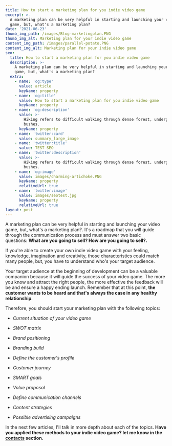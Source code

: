 ```yaml
---
title: How to start a marketing plan for you indie video game
excerpt: >-
  A marketing plan can be very helpful in starting and launching your video
  game, but, what's a marketing plan?
date: '2021-06-23'
thumb_img_path: /images/Blog-marketingplan.PNG
thumb_img_alt: Marketing plan for your indie video game
content_img_path: /images/parallel-potato.PNG
content_img_alt: Marketing plan for your indie video game
seo:
  title: How to start a marketing plan for you indie video game
  description: >-
    A marketing plan can be very helpful in starting and launching your video
    game, but, what's a marketing plan?
  extra:
    - name: 'og:type'
      value: article
      keyName: property
    - name: 'og:title'
      value: How to start a marketing plan for you indie video game
      keyName: property
    - name: 'og:description'
      value: >-
        Hiking refers to difficult walking through dense forest, undergrowth, or
        bushes.
      keyName: property
    - name: 'twitter:card'
      value: summary_large_image
    - name: 'twitter:title'
      value: TEST SEO
    - name: 'twitter:description'
      value: >-
        Hiking refers to difficult walking through dense forest, undergrowth, or
        bushes.
    - name: 'og:image'
      value: images/charming-artichoke.PNG
      keyName: property
      relativeUrl: true
    - name: 'twitter:image'
      value: images/seotest.jpg
      keyName: property
      relativeUrl: true
layout: post
---
```

A marketing plan can be very helpful in starting and launching your video game, but, what's a marketing plan?. It's a roadmap that you will guide through the communication process and must answer two basic questions: **What are you going to sell? How are you going to sell?.**

If you're able to create your own indie video game with your feeling, knowledge, imagination and creativity, those characteristics could match many people, but, you have to understand who's your target audience.

Your target audience at the beginning of development can be a valuable companion because it will guide the success of your video game. The more you know and attract the right people, the more effective the feedback will be and ensure a happy ending launch. Remember that at this point, **the customer wants to be heard and that's always the case in any healthy relationship**.

Therefore, you should start your marketing plan with the following topics:

*   *Current situation of your video game*

*   *SWOT matrix*

*   *Brand positioning*

*   *Branding build*

*   *Define the customer's profile*

*   *Customer journey*

*   *SMART goals*

*   *Value proposal*

*   *Define communication channels*

*   *Content strategies*

*   *Possible advertising campaigns*

In the next few articles, I'll talk in more depth about each of the topics. **Have you applied these methods to your indie video game? let me know in the <a class="event-url" href="https://www.ivandemartino.com/contact/" target="_blank"><strong>contacts</strong></a> section.**
